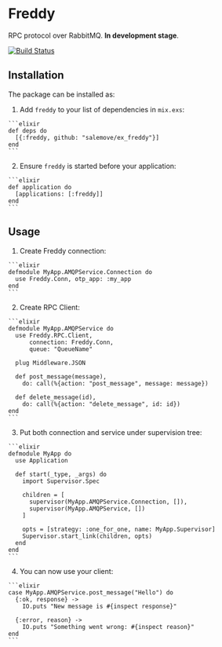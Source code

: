 # Freddy

RPC protocol over RabbitMQ. **In development stage**.

[![Build Status](https://travis-ci.org/salemove/ex_freddy.svg?branch=master)](https://travis-ci.org/salemove/ex_freddy)

## Installation

The package can be installed as:

  1. Add `freddy` to your list of dependencies in `mix.exs`:

    ```elixir
    def deps do
      [{:freddy, github: "salemove/ex_freddy"}]
    end
    ```

  2. Ensure `freddy` is started before your application:

    ```elixir
    def application do
      [applications: [:freddy]]
    end
    ```
## Usage

  1. Create Freddy connection:
  
    ```elixir
    defmodule MyApp.AMQPService.Connection do
      use Freddy.Conn, otp_app: :my_app
    end
    ```
    
  2. Create RPC Client:
  
    ```elixir
    defmodule MyApp.AMQPService do
      use Freddy.RPC.Client, 
          connection: Freddy.Conn, 
          queue: "QueueName"

      plug Middleware.JSON
          
      def post_message(message),
        do: call(%{action: "post_message", message: message})
        
      def delete_message(id),
        do: call(%{action: "delete_message", id: id})
    end
    ```

  3. Put both connection and service under supervision tree:
  
    ```elixir
    defmodule MyApp do
      use Application
      
      def start(_type, _args) do
        import Supervisor.Spec
    
        children = [
          supervisor(MyApp.AMQPService.Connection, []),
          supervisor(MyApp.AMQPService, [])
        ]
    
        opts = [strategy: :one_for_one, name: MyApp.Supervisor]
        Supervisor.start_link(children, opts)
      end
    end
    ```
    
  4. You can now use your client:
  
    ```elixir
    case MyApp.AMQPService.post_message("Hello") do
      {:ok, response} ->
        IO.puts "New message is #{inspect response}"
        
      {:error, reason} ->
        IO.puts "Something went wrong: #{inspect reason}"
    end
    ```
